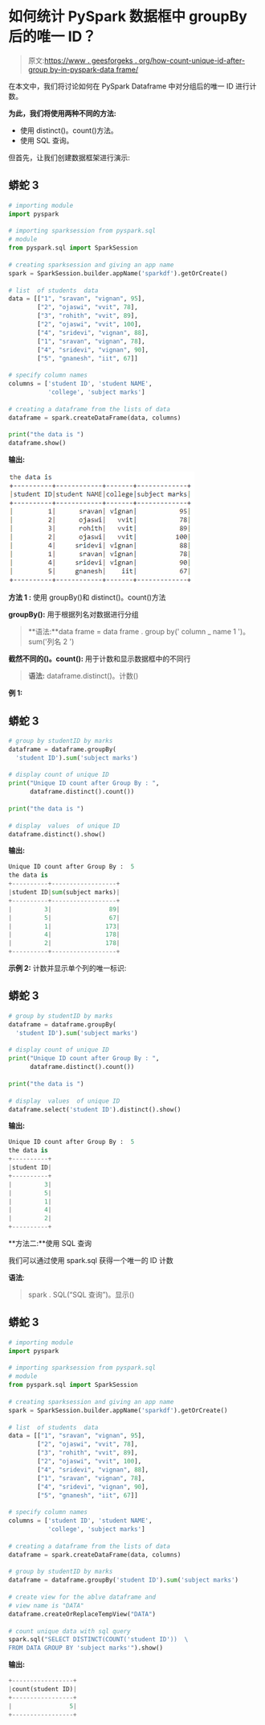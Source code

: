 # 如何统计 PySpark 数据框中 groupBy 后的唯一 ID？

> 原文:[https://www . geesforgeks . org/how-count-unique-id-after-group by-in-pyspark-data frame/](https://www.geeksforgeeks.org/how-to-count-unique-id-after-groupby-in-pyspark-dataframe/)

在本文中，我们将讨论如何在 PySpark Dataframe 中对分组后的唯一 ID 进行计数。

**为此，我们将使用两种不同的方法:**

*   使用 distinct()。count()方法。
*   使用 SQL 查询。

但首先，让我们创建数据框架进行演示:

## 蟒蛇 3

```py
# importing module
import pyspark

# importing sparksession from pyspark.sql
# module
from pyspark.sql import SparkSession

# creating sparksession and giving an app name
spark = SparkSession.builder.appName('sparkdf').getOrCreate()

# list  of students  data
data = [["1", "sravan", "vignan", 95],
        ["2", "ojaswi", "vvit", 78],
        ["3", "rohith", "vvit", 89],
        ["2", "ojaswi", "vvit", 100],
        ["4", "sridevi", "vignan", 88],
        ["1", "sravan", "vignan", 78],
        ["4", "sridevi", "vignan", 90],
        ["5", "gnanesh", "iit", 67]]

# specify column names
columns = ['student ID', 'student NAME',
           'college', 'subject marks']

# creating a dataframe from the lists of data
dataframe = spark.createDataFrame(data, columns)

print("the data is ")
dataframe.show()
```

**输出:**

![](img/4d513088c5f010bdb6dede7fab93da59.png)

**方法 1 :** 使用 groupBy()和 distinct()。count()方法

**groupBy():** 用于根据列名对数据进行分组

> **语法:**data frame = data frame . group by(' column _ name 1 ')。sum('列名 2 ')

**截然不同的()。count():** 用于计数和显示数据框中的不同行

> **语法:** dataframe.distinct()。计数()

**例 1:**

## 蟒蛇 3

```py
# group by studentID by marks 
dataframe = dataframe.groupBy(
  'student ID').sum('subject marks')

# display count of unique ID
print("Unique ID count after Group By : ",
      dataframe.distinct().count())

print("the data is ")

# display  values  of unique ID
dataframe.distinct().show()
```

**输出:**

```py
Unique ID count after Group By :  5
the data is 
+----------+------------------+
|student ID|sum(subject marks)|
+----------+------------------+
|         3|                89|
|         5|                67|
|         1|               173|
|         4|               178|
|         2|               178|
+----------+------------------+
```

**示例 2:** 计数并显示单个列的唯一标识:

## 蟒蛇 3

```py
# group by studentID by marks 
dataframe = dataframe.groupBy(
  'student ID').sum('subject marks')

# display count of unique ID
print("Unique ID count after Group By : ",
      dataframe.distinct().count())

print("the data is ")

# display  values  of unique ID
dataframe.select('student ID').distinct().show()
```

**输出:**

```py
Unique ID count after Group By :  5
the data is 
+----------+
|student ID|
+----------+
|         3|
|         5|
|         1|
|         4|
|         2|
+----------+
```

**方法二:**使用 SQL 查询

我们可以通过使用 spark.sql 获得一个唯一的 ID 计数

**语法**:

> spark . SQL(“SQL 查询”)。显示()

## 蟒蛇 3

```py
# importing module
import pyspark

# importing sparksession from pyspark.sql 
# module
from pyspark.sql import SparkSession

# creating sparksession and giving an app name
spark = SparkSession.builder.appName('sparkdf').getOrCreate()

# list  of students  data
data = [["1", "sravan", "vignan", 95],
        ["2", "ojaswi", "vvit", 78],
        ["3", "rohith", "vvit", 89],
        ["2", "ojaswi", "vvit", 100],
        ["4", "sridevi", "vignan", 88],
        ["1", "sravan", "vignan", 78],
        ["4", "sridevi", "vignan", 90],
        ["5", "gnanesh", "iit", 67]]

# specify column names
columns = ['student ID', 'student NAME',
           'college', 'subject marks']

# creating a dataframe from the lists of data
dataframe = spark.createDataFrame(data, columns)

# group by studentID by marks
dataframe = dataframe.groupBy('student ID').sum('subject marks')

# create view for the ablve dataframe and
# view name is "DATA"
dataframe.createOrReplaceTempView("DATA")

# count unique data with sql query
spark.sql("SELECT DISTINCT(COUNT('student ID'))  \
FROM DATA GROUP BY 'subject marks'").show()
```

**输出:**

```py
+-----------------+
|count(student ID)|
+-----------------+
|                5|
+-----------------+
```